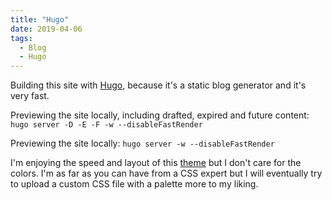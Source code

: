 ```yaml
---
title: "Hugo"
date: 2019-04-06
tags:
  - Blog
  - Hugo
---
```

Building this site with [Hugo](Hugo), because it's a static blog generator and it's very fast.

Previewing the site locally, including drafted, expired and future content:
`hugo server -D -E -F -w --disableFastRender`

Previewing the site locally:
`hugo server -w --disableFastRender`

I'm enjoying the speed and layout of this [theme](https://github.com/Track3/hermit) but I don't care for the colors. I'm as far as you can have from a CSS expert but I will eventually try to upload a custom CSS file with a palette more to my liking.
